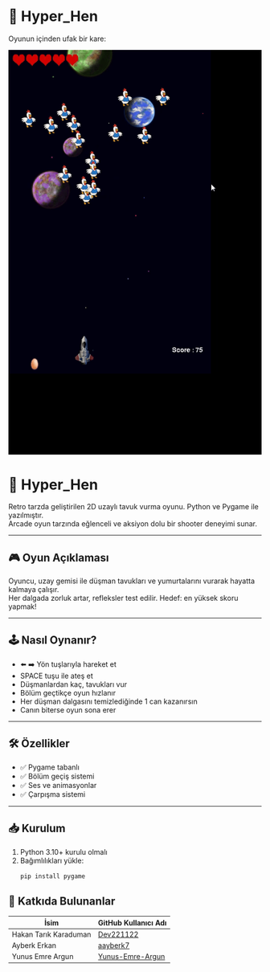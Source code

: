 # 🐔 Hyper_Hen

Oyunun içinden ufak bir kare:

[![Hyper_Hen Gameplay](assets/gif2.gif)](assets/gif2.gif)

# 🐔 Hyper_Hen

Retro tarzda geliştirilen 2D uzaylı tavuk vurma oyunu. Python ve Pygame ile yazılmıştır.  
Arcade oyun tarzında eğlenceli ve aksiyon dolu bir shooter deneyimi sunar.

---

## 🎮 Oyun Açıklaması

Oyuncu, uzay gemisi ile düşman tavukları ve yumurtalarını vurarak hayatta kalmaya çalışır.  
Her dalgada zorluk artar, refleksler test edilir. Hedef: en yüksek skoru yapmak!

---

## 🕹️ Nasıl Oynanır?

- ⬅️ ➡️ Yön tuşlarıyla hareket et
- SPACE tuşu ile ateş et
- Düşmanlardan kaç, tavukları vur
- Bölüm geçtikçe oyun hızlanır
- Her düşman dalgasını temizlediğinde 1 can kazanırsın
- Canın biterse oyun sona erer

---

## 🛠️ Özellikler

- ✅ Pygame tabanlı
- ✅ Bölüm geçiş sistemi
- ✅ Ses ve animasyonlar
- ✅ Çarpışma sistemi
  


---

## 📥 Kurulum

1. Python 3.10+ kurulu olmalı
2. Bağımlılıkları yükle:
   ```bash
   pip install pygame

## 👥 Katkıda Bulunanlar

| İsim                | GitHub Kullanıcı Adı       |
|---------------------|----------------------------|
| Hakan Tarık Karaduman | [Dev221122](https://github.com/Dev221122) |
| Ayberk Erkan         | [aayberk7](https://github.com/aayberk7)     |
| Yunus Emre Argun     | [Yunus-Emre-Argun](https://github.com/Yunus-Emre-Argun) |
